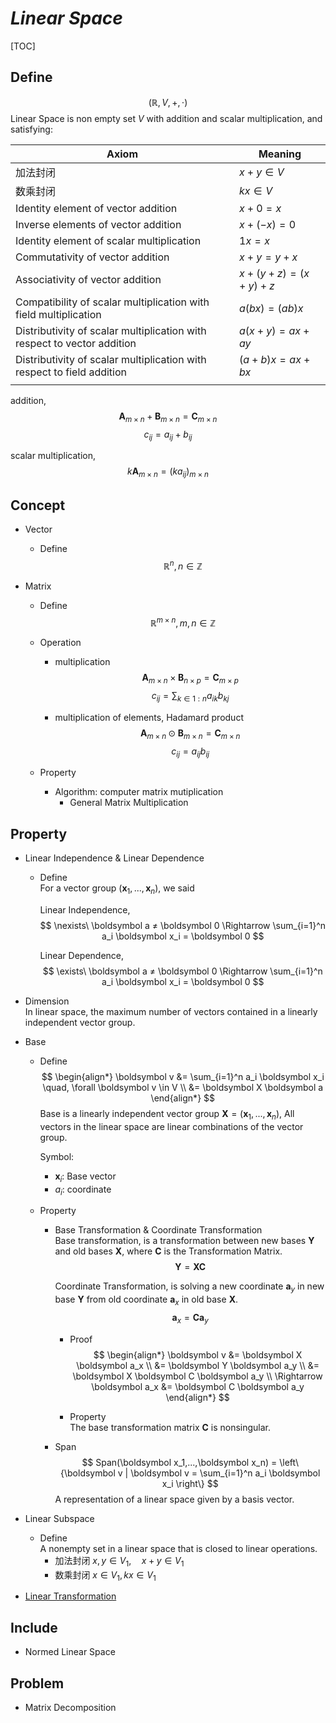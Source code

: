 # $Linear\ Space$

[TOC]

## Define  
$$
(\mathbb R, V, +, \cdot)  \tag{Linear Space}
$$
Linear Space is non empty set $V$ with addition and scalar multiplication, and satisfying:

|Axiom|Meaning|
|---|---|
| 加法封闭 | $x+y \in V$ |
| 数乘封闭 | $k x \in V$ |
| Identity element of vector addition | $x+0=x$ |
| Inverse elements of vector addition | $x+(-x) = 0$ |
| Identity element of scalar multiplication | $1x = x$ |
| Commutativity of vector addition | $x+y = y+x$ |
| Associativity of vector addition | $x+(y+z) = (x+y) +z$ |
| Compatibility of scalar multiplication with field multiplication | $a(bx) = (a b)x$ |
| Distributivity of scalar multiplication with respect to vector addition | $a(x+y) = a x + a y$ |
| Distributivity of scalar multiplication with respect to field addition | $(a+b)x = ax+bx$ |
|||

addition,
$$
\boldsymbol A_{m \times n} + \boldsymbol B_{m \times n} = \boldsymbol C_{m \times n}  \tag{addition}
$$
$$
c_{ij} = a_{ij} + b_{ij}
$$

scalar multiplication,
$$
k \boldsymbol A_{m \times n} = (k a_{ij})_{m \times n}  \tag{scalar multiplication}
$$

## Concept

* Vector
  - Define
    $$
    \mathbb R^{n}, n \in \mathbb Z
    $$

* Matrix 
  - Define
    $$
    \mathbb R^{m \times n}, m, n \in \mathbb Z
    $$
    
  - Operation
    - multiplication
      $$
      \boldsymbol A_{m \times n} \times \boldsymbol B_{n \times p} = \boldsymbol C_{m \times p}
      $$
      $$
      c_{ij} = \sum_{k \in 1:n} a_{ik} b_{kj}
      $$

    - multiplication of elements, Hadamard product
      $$
      \boldsymbol A_{m \times n} \odot \boldsymbol B_{m \times n} = \boldsymbol C_{m \times n}
      $$
      $$
      c_{ij} = a_{ij} b_{ij}
      $$

  - Property

    - Algorithm: computer matrix mutiplication
      * General Matrix Multiplication

## Property

* Linear Independence & Linear Dependence
  - Define  
    For a vector group $(\boldsymbol x_1, ... , \boldsymbol x_n)$, we said  

    Linear Independence,
    $$
    \nexists\ \boldsymbol a ≠ \boldsymbol 0 \Rightarrow \sum_{i=1}^n a_i \boldsymbol x_i = \boldsymbol 0
    $$

    Linear Dependence,
    $$
    \exists\ \boldsymbol a ≠ \boldsymbol 0 \Rightarrow \sum_{i=1}^n a_i \boldsymbol x_i = \boldsymbol 0
    $$

- Dimension  
  In linear space, the maximum number of vectors contained in a linearly independent vector group.

* Base 
  - Define
    $$
    \begin{align*}
      \boldsymbol v 
      &= \sum_{i=1}^n a_i \boldsymbol x_i \quad, \forall \boldsymbol v \in V  \\
      &= \boldsymbol X \boldsymbol a
    \end{align*}
    $$
    Base is a linearly independent vector group $\boldsymbol X = (\boldsymbol x_1, ... , \boldsymbol x_n)$, All vectors in the linear space are linear combinations of the vector group.

    Symbol:
    - $\boldsymbol x_i$: Base vector
    - $a_i$: coordinate

  - Property 
    - Base Transformation & Coordinate Transformation  
      Base transformation, is a transformation between new bases $\boldsymbol Y$ and old bases $\boldsymbol X$, where $\boldsymbol C$ is the Transformation Matrix.
      $$
      \boldsymbol Y = \boldsymbol X \boldsymbol C
      $$
      
      Coordinate Transformation, is solving a new coordinate $\boldsymbol a_y$ in new base $\boldsymbol Y$ from old coordinate $\boldsymbol a_x$ in old base $\boldsymbol X$.
      $$
      \boldsymbol a_x = \boldsymbol C \boldsymbol a_y
      $$
      
      
      - Proof
        $$
        \begin{align*}
          \boldsymbol v 
          &= \boldsymbol X \boldsymbol a_x  \\
          &= \boldsymbol Y \boldsymbol a_y  \\ 
          &= \boldsymbol X \boldsymbol C \boldsymbol a_y  \\ 
          \Rightarrow \boldsymbol a_x &= \boldsymbol C \boldsymbol a_y
        \end{align*}
        $$

      - Property  
        The base transformation matrix $\boldsymbol C$ is nonsingular.

    - Span
      $$
      Span(\boldsymbol x_1,...,\boldsymbol x_n) = \left\{\boldsymbol v | \boldsymbol v = \sum_{i=1}^n a_i \boldsymbol x_i \right\}
      $$
      A representation of a linear space given by a basis vector.

* Linear Subspace
  - Define  
    A nonempty set in a linear space that is closed to linear operations.
    - 加法封闭 $x,y\in V_1 ,\quad x+y \in V_1$
    - 数乘封闭 $x \in V_1, k x \in V_1$

* [Linear Transformation](./Linear_Transformation.md)

## Include

* Normed Linear Space

## Problem
* Matrix Decomposition